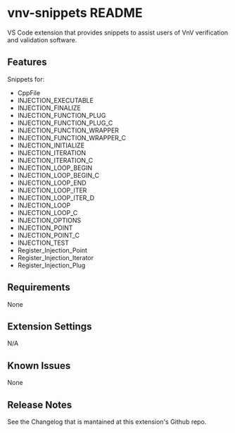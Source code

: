 # vnv-snippets README
VS Code extension that provides snippets to assist users of VnV verification and validation software.

## Features
Snippets for: 
- CppFile 
- INJECTION_EXECUTABLE
- INJECTION_FINALIZE
- INJECTION_FUNCTION_PLUG
- INJECTION_FUNCTION_PLUG_C
- INJECTION_FUNCTION_WRAPPER
- INJECTION_FUNCTION_WRAPPER_C
- INJECTION_INITIALIZE
- INJECTION_ITERATION
- INJECTION_ITERATION_C
- INJECTION_LOOP_BEGIN
- INJECTION_LOOP_BEGIN_C
- INJECTION_LOOP_END
- INJECTION_LOOP_ITER
- INJECTION_LOOP_ITER_D
- INJECTION_LOOP
- INJECTION_LOOP_C
- INJECTION_OPTIONS
- INJECTION_POINT
- INJECTION_POINT_C
- INJECTION_TEST
- Register_Injection_Point
- Register_Injection_Iterator
- Register_Injection_Plug

## Requirements
None

## Extension Settings
N/A

## Known Issues
None

## Release Notes
See the Changelog that is mantained at this extension's Github repo.